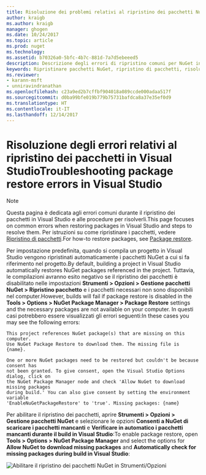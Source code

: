 ```yaml
---
title: Risoluzione dei problemi relativi al ripristino dei pacchetti NuGet in Visual Studio | Microsoft Docs
author: kraigb
ms.author: kraigb
manager: ghogen
ms.date: 10/24/2017
ms.topic: article
ms.prod: nuget
ms.technology: 
ms.assetid: b70326a0-5bfc-4b7c-881d-7a7d5ebeeed5
description: Descrizione degli errori di ripristino comuni per NuGet in Visual Studio e di come risolverli.
keywords: Ripristinare pacchetti NuGet, ripristino di pacchetti, risoluzione dei problemi, risolvere problemi
ms.reviewer:
- karann-msft
- unniravindranathan
ms.openlocfilehash: c23a9ed2b7cffbf904018a089ccde000adaa517f
ms.sourcegitcommit: d0ba99bfe019b779b75731bafdca8a37e35ef0d9
ms.translationtype: HT
ms.contentlocale: it-IT
ms.lasthandoff: 12/14/2017
---
```

# <a name="troubleshooting-package-restore-errors-in-visual-studio"></a><span data-ttu-id="a509a-104">Risoluzione degli errori relativi al ripristino dei pacchetti in Visual Studio</span><span class="sxs-lookup"><span data-stu-id="a509a-104">Troubleshooting package restore errors in Visual Studio</span></span>

> [!Note]
> <span data-ttu-id="a509a-105">Questa pagina è dedicata agli errori comuni durante il ripristino dei pacchetti in Visual Studio e alle procedure per risolverli.</span><span class="sxs-lookup"><span data-stu-id="a509a-105">This page focuses on common errors when restoring packages in Visual Studio and steps to resolve them.</span></span> <span data-ttu-id="a509a-106">Per istruzioni su come ripristinare i pacchetti, vedere [Ripristino di pacchetti](../Consume-Packages/Package-Restore.md#enabling-and-disabling-package-restore).</span><span class="sxs-lookup"><span data-stu-id="a509a-106">For how-to restore packages, see [Package restore](../Consume-Packages/Package-Restore.md#enabling-and-disabling-package-restore).</span></span>

<span data-ttu-id="a509a-107">Per impostazione predefinita, quando si compila un progetto in Visual Studio vengono ripristinati automaticamente i pacchetti NuGet a cui si fa riferimento nel progetto.</span><span class="sxs-lookup"><span data-stu-id="a509a-107">By default, building a project in Visual Studio automatically restores NuGet packages referenced in the project.</span></span> <span data-ttu-id="a509a-108">Tuttavia, le compilazioni avranno esito negativo se il ripristino dei pacchetti è disabilitato nelle impostazioni **Strumenti > Opzioni > Gestione pacchetti NuGet > Ripristino pacchetto** e i pacchetti necessari non sono disponibili nel computer.</span><span class="sxs-lookup"><span data-stu-id="a509a-108">However, builds will fail if package restore is disabled in the **Tools > Options > NuGet Package Manager > Package Restore** settings and the necessary packages are not available on your computer.</span></span> <span data-ttu-id="a509a-109">In questi casi potrebbero essere visualizzati gli errori seguenti:</span><span class="sxs-lookup"><span data-stu-id="a509a-109">In these cases you may see the following errors:</span></span>

```
This project references NuGet package(s) that are missing on this computer.
Use NuGet Package Restore to download them. The missing file is {name}.
```

```
One or more NuGet packages need to be restored but couldn't be because consent has
not been granted. To give consent, open the Visual Studio Options dialog, click on
the NuGet Package Manager node and check 'Allow NuGet to download missing packages
during build.' You can also give consent by setting the environment variable
'EnableNuGetPackageRestore' to 'true'. Missing packages: {name} 
```

<span data-ttu-id="a509a-110">Per abilitare il ripristino dei pacchetti, aprire **Strumenti > Opzioni > Gestione pacchetti NuGet** e selezionare le opzioni **Consenti a NuGet di scaricare i pacchetti mancanti** e **Verificare in automatico i pacchetti mancanti durante il build in Visual Studio**:</span><span class="sxs-lookup"><span data-stu-id="a509a-110">To enable package restore, open **Tools > Options > NuGet Package Manager** and select the options for **Allow NuGet to download missing packages** and **Automatically check for missing packages during build in Visual Studio**:</span></span>

![Abilitare il ripristino dei pacchetti NuGet in Strumenti/Opzioni](../Consume-Packages/media/restore-01-autorestoreoptions.png)


